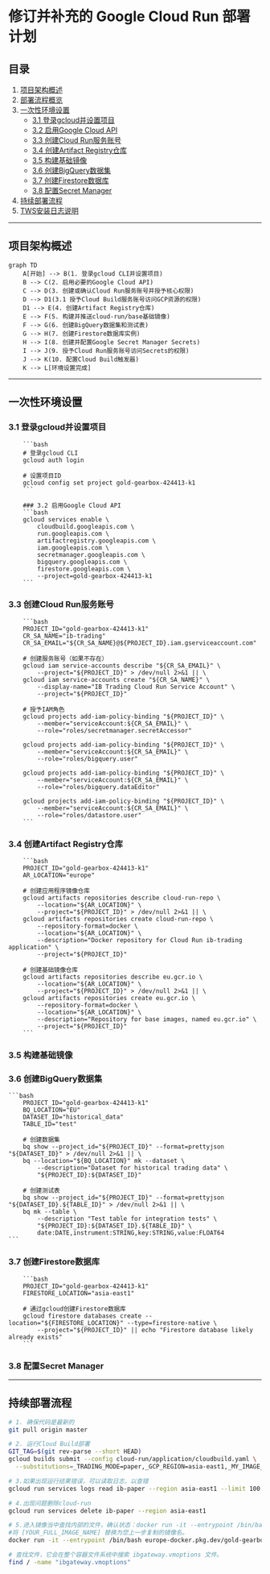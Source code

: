 # 修订并补充的 Google Cloud Run 部署计划

## 目录
1. [项目架构概述](#项目架构概述)
2. [部署流程概览](#部署流程概览)
3. [一次性环境设置](#一次性环境设置)
   - [3.1 登录gcloud并设置项目](#31-登录gcloud并设置项目)
   - [3.2 启用Google Cloud API](#32-启用google-cloud-api)
   - [3.3 创建Cloud Run服务账号](#33-创建cloud-run服务账号)
   - [3.4 创建Artifact Registry仓库](#34-创建artifact-registry仓库)
   - [3.5 构建基础镜像](#35-构建基础镜像)
   - [3.6 创建BigQuery数据集](#36-创建bigquery数据集)
   - [3.7 创建Firestore数据库](#37-创建firestore数据库)
   - [3.8 配置Secret Manager](#38-配置secret-manager)
4. [持续部署流程](#持续部署流程)
5. [TWS安装日志说明](#tws安装日志说明)

---

## 项目架构概述
```mermaid
graph TD
    A[开始] --> B(1. 登录gcloud CLI并设置项目)
    B --> C(2. 启用必要的Google Cloud API)
    C --> D(3. 创建或确认Cloud Run服务账号并授予核心权限)
    D --> D1(3.1 授予Cloud Build服务账号访问GCP资源的权限)
    D1 --> E(4. 创建Artifact Registry仓库)
    E --> F(5. 构建并推送cloud-run/base基础镜像)
    F --> G(6. 创建BigQuery数据集和测试表)
    G --> H(7. 创建Firestore数据库实例)
    H --> I(8. 创建并配置Google Secret Manager Secrets)
    I --> J(9. 授予Cloud Run服务账号访问Secrets的权限)
    J --> K(10. 配置Cloud Build触发器)
    K --> L[环境设置完成]
```

---

## 一次性环境设置

### 3.1 登录gcloud并设置项目
        ```bash
        # 登录gcloud CLI
        gcloud auth login

        # 设置项目ID
        gcloud config set project gold-gearbox-424413-k1
        ```

        ### 3.2 启用Google Cloud API
        ```bash
        gcloud services enable \
            cloudbuild.googleapis.com \
            run.googleapis.com \
            artifactregistry.googleapis.com \
            iam.googleapis.com \
            secretmanager.googleapis.com \
            bigquery.googleapis.com \
            firestore.googleapis.com \
            --project=gold-gearbox-424413-k1
        ```

### 3.3 创建Cloud Run服务账号
        ```bash
        PROJECT_ID="gold-gearbox-424413-k1"
        CR_SA_NAME="ib-trading"
        CR_SA_EMAIL="${CR_SA_NAME}@${PROJECT_ID}.iam.gserviceaccount.com"

        # 创建服务账号（如果不存在）
        gcloud iam service-accounts describe "${CR_SA_EMAIL}" \
            --project="${PROJECT_ID}" > /dev/null 2>&1 || \
        gcloud iam service-accounts create "${CR_SA_NAME}" \
            --display-name="IB Trading Cloud Run Service Account" \
            --project="${PROJECT_ID}"

        # 授予IAM角色
        gcloud projects add-iam-policy-binding "${PROJECT_ID}" \
            --member="serviceAccount:${CR_SA_EMAIL}" \
            --role="roles/secretmanager.secretAccessor"

        gcloud projects add-iam-policy-binding "${PROJECT_ID}" \
            --member="serviceAccount:${CR_SA_EMAIL}" \
            --role="roles/bigquery.user"

        gcloud projects add-iam-policy-binding "${PROJECT_ID}" \
            --member="serviceAccount:${CR_SA_EMAIL}" \
            --role="roles/bigquery.dataEditor"

        gcloud projects add-iam-policy-binding "${PROJECT_ID}" \
            --member="serviceAccount:${CR_SA_EMAIL}" \
            --role="roles/datastore.user"
        ```

### 3.4 创建Artifact Registry仓库
        ```bash
        PROJECT_ID="gold-gearbox-424413-k1"
        AR_LOCATION="europe"

        # 创建应用程序镜像仓库
        gcloud artifacts repositories describe cloud-run-repo \
            --location="${AR_LOCATION}" \
            --project="${PROJECT_ID}" > /dev/null 2>&1 || \
        gcloud artifacts repositories create cloud-run-repo \
            --repository-format=docker \
            --location="${AR_LOCATION}" \
            --description="Docker repository for Cloud Run ib-trading application" \
            --project="${PROJECT_ID}"

        # 创建基础镜像仓库
        gcloud artifacts repositories describe eu.gcr.io \
            --location="${AR_LOCATION}" \
            --project="${PROJECT_ID}" > /dev/null 2>&1 || \
        gcloud artifacts repositories create eu.gcr.io \
            --repository-format=docker \
            --location="${AR_LOCATION}" \
            --description="Repository for base images, named eu.gcr.io" \
            --project="${PROJECT_ID}"
        ```

### 3.5 构建基础镜像


### 3.6 创建BigQuery数据集
    ```bash
        PROJECT_ID="gold-gearbox-424413-k1"
        BQ_LOCATION="EU"
        DATASET_ID="historical_data"
        TABLE_ID="test"

        # 创建数据集
        bq show --project_id="${PROJECT_ID}" --format=prettyjson "${DATASET_ID}" > /dev/null 2>&1 || \
        bq --location="${BQ_LOCATION}" mk --dataset \
            --description="Dataset for historical trading data" \
            "${PROJECT_ID}:${DATASET_ID}"

        # 创建测试表
        bq show --project_id="${PROJECT_ID}" --format=prettyjson "${DATASET_ID}.${TABLE_ID}" > /dev/null 2>&1 || \
        bq mk --table \
            --description "Test table for integration tests" \
            "${PROJECT_ID}:${DATASET_ID}.${TABLE_ID}" \
            date:DATE,instrument:STRING,key:STRING,value:FLOAT64
    ```

### 3.7 创建Firestore数据库
        ```bash
        PROJECT_ID="gold-gearbox-424413-k1"
        FIRESTORE_LOCATION="asia-east1"

        # 通过gcloud创建Firestore数据库
        gcloud firestore databases create --location="${FIRESTORE_LOCATION}" --type=firestore-native \
            --project="${PROJECT_ID}" || echo "Firestore database likely already exists"
        ```

### 3.8 配置Secret Manager

---

## 持续部署流程
```bash
# 1. 确保代码是最新的
git pull origin master

# 2. 运行Cloud Build部署
GIT_TAG=$(git rev-parse --short HEAD)
gcloud builds submit --config cloud-run/application/cloudbuild.yaml \
  --substitutions=_TRADING_MODE=paper,_GCP_REGION=asia-east1,_MY_IMAGE_TAG=${GIT_TAG:-manual-latest} .

# 3.如果出现运行结果错误，可以读取日志，以查错
gcloud run services logs read ib-paper --region asia-east1 --limit 100

# 4.出现问题删除cloud-run 
gcloud run services delete ib-paper --region asia-east1

# 5.进入镜像当中查找内部的文件，确认状态：docker run -it --entrypoint /bin/bash [YOUR_FULL_IMAGE_NAME]
#将 [YOUR_FULL_IMAGE_NAME] 替换为您上一步复制的镜像名。
docker run -it --entrypoint /bin/bash europe-docker.pkg.dev/gold-gearbox-424413-k1/cloud-run-repo/application:latest

# 查找文件，它会在整个容器文件系统中搜索 ibgateway.vmoptions 文件。
find / -name "ibgateway.vmoptions"
```


